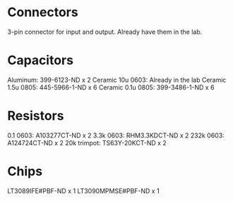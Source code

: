 # Connectors

3-pin connector for input and output. Already have them in the lab.

# Capacitors

Aluminum: 399-6123-ND x 2
Ceramic 10u 0603: Already in the lab
Ceramic 1.5u 0805: 445-5966-1-ND x 6
Ceramic 0.1u 0805: 399-3486-1-ND x 6

# Resistors

0.1 0603: A103277CT-ND x 2
3.3k 0603: RHM3.3KDCT-ND x 2
232k 0603: A124724CT-ND x 2
20k trimpot: TS63Y-20KCT-ND x 2

# Chips

LT3089IFE#PBF-ND x 1
LT3090MPMSE#PBF-ND x 1
